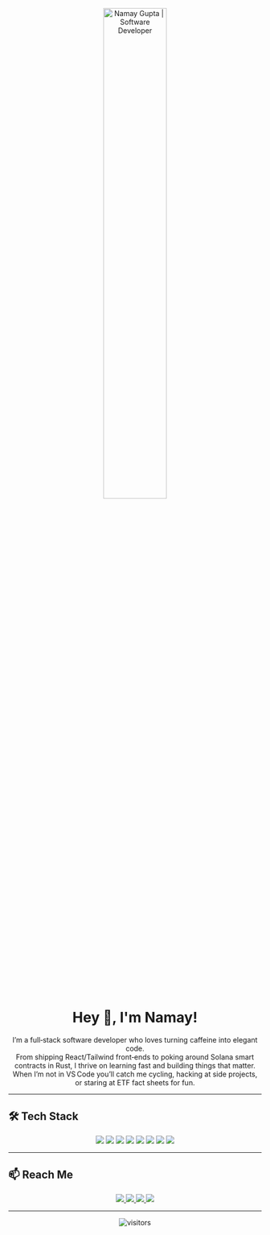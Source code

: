 <!-- Cover Image -->
<p align="center">
  <img src="https://user-images.githubusercontent.com/74038190/229223263-cf2e4b07-2615-4f87-9c38-e37600f8381a.gif" alt="Namay Gupta | Software Developer" width="50%" />
</p>

<!-- Greeting -->
<h1 align="center">Hey 👋, I'm Namay!</h1>

<!-- Bio -->
<p align="center">
  I’m a full‑stack software developer who loves turning caffeine into elegant code.<br/>
  From shipping React/Tailwind front‑ends to poking around Solana smart contracts in Rust,  
  I thrive on learning fast and building things that matter.<br/>
  When I’m not in VS Code you’ll catch me cycling, hacking at side projects, or staring at ETF fact sheets for fun.
</p>

---

## 🛠️ Tech Stack

<!-- Badges from https://shields.io + SimpleIcons -->
<p align="center">
  <img src="https://img.shields.io/badge/-TypeScript-3178c6?style=for-the-badge&logo=typescript&logoColor=white" />
  <img src="https://img.shields.io/badge/-React-20232A?style=for-the-badge&logo=react&logoColor=61DAFB" />
  <img src="https://img.shields.io/badge/-Next.js-000?style=for-the-badge&logo=nextdotjs&logoColor=white" />
  <img src="https://img.shields.io/badge/-Tailwind-06B6D4?style=for-the-badge&logo=tailwindcss&logoColor=white" />
  <img src="https://img.shields.io/badge/-Node.js-339933?style=for-the-badge&logo=nodedotjs&logoColor=white" />
  <img src="https://img.shields.io/badge/-MongoDB-47A248?style=for-the-badge&logo=mongodb&logoColor=white" />
  <img src="https://img.shields.io/badge/-Rust-000?style=for-the-badge&logo=rust&logoColor=white" />
  <img src="https://img.shields.io/badge/-Solana-9945FF?style=for-the-badge&logo=solana&logoColor=white" />
  <!-- Add / remove badges as you like -->
</p>

---

## 📫 Reach Me

<p align="center">
  <a href="https://discordapp.com/users/namay3635" target="_blank">
    <img src="https://img.shields.io/badge/Discord-5865F2?style=for-the-badge&logo=discord&logoColor=white" />
  </a>
  <a href="https://www.linkedin.com/in/namay-gupta" target="_blank">
    <img src="https://img.shields.io/badge/LinkedIn-0A66C2?style=for-the-badge&logo=linkedin&logoColor=white" />
  </a>
  <a href="https://x.com/GuptaNamay" target="_blank">
  <img src="https://img.shields.io/badge/Twitter-1DA1F2?style=for-the-badge&logo=twitter&logoColor=white" />
  </a>
  <a href="mailto:namaygupta101201@gmail.com" target="_blank">
    <img src="https://img.shields.io/badge/Gmail-EA4335?style=for-the-badge&logo=gmail&logoColor=white" />
  </a>
</p>

---

<!-- Visitor Counter -->
<p align="center">
  <img src="https://komarev.com/ghpvc/?username=namay10&style=flat-square&color=brightgreen" alt="visitors"/>
</p>
